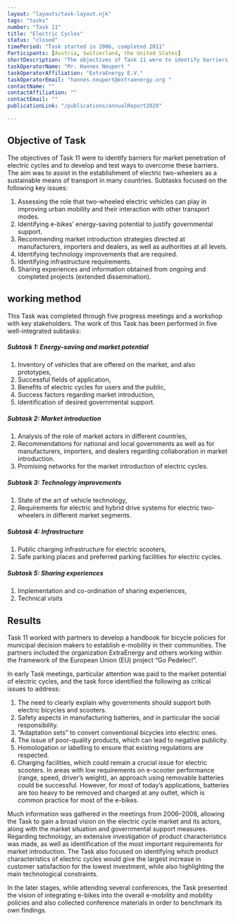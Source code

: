 ```yaml
---
layout: "layouts/task-layout.njk"
tags: "tasks"
number: "Task 11"
title: "Electric Cycles"
status: "closed"
timePeriod: "Task started in 2006, completed 2011"
Participants: [Austria, Switzerland, the United States]
shortDescription: "The objectives of Task 11 were to identify barriers for market penetration of electric cycles and to develop and test ways to overcome these barriers."
taskOperatorName: "Mr. Hannes Neupert "
taskOperatorAffiliation: "ExtraEnergy E.V."
taskOperatorEmail: "hannes.neupert@extraenergy.org "
contactName: ""
contactAffiliation: ""
contactEmail: ""
publicationLink: "/publications/annualReport2020"

---
```


## Objective of Task
The objectives of Task 11 were to identify barriers for market penetration of electric cycles and to develop and test ways to overcome these barriers. The aim was to assist in the establishment of electric two-wheelers as a sustainable means of transport in many countries. Subtasks focused on the following key issues: 

1. Assessing the role that two-wheeled electric vehicles can play in improving urban mobility and their interaction with other transport modes. 
2. Identifying e-bikes’ energy-saving potential to justify governmental support. 
3. Recommending market introduction strategies directed at manufacturers, importers and dealers, as well as authorities at all levels. 
4. Identifying technology improvements that are required. 
5. Identifying infrastructure requirements. 
6. Sharing experiences and information obtained from ongoing and completed projects (extended dissemination). 

## working method
This Task was completed through five progress meetings and a workshop with key stakeholders. The work of this Task has been performed in five well-integrated subtasks: 

##### Subtask 1: Energy-saving and market potential 

1. Inventory of vehicles that are offered on the market, and also prototypes, 
2. Successful fields of application, 
3. Benefits of electric cycles for users and the public, 
4. Success factors regarding market introduction, 
5. Identification of desired governmental support. 

##### Subtask 2: Market introduction 

1. Analysis of the role of market actors in different countries, 
2. Recommendations for national and local governments as well as for manufacturers, importers, and dealers regarding collaboration in market introduction. 
3. Promising networks for the market introduction of electric cycles. 

##### Subtask 3: Technology improvements 

1. State of the art of vehicle technology, 
2. Requirements for electric and hybrid drive systems for electric two-wheelers in different market segments. 

##### Subtask 4: Infrastructure 

1. Public charging infrastructure for electric scooters, 
2. Safe parking places and preferred parking facilities for electric cycles. 

##### Subtask 5: Sharing experiences 

1. Implementation and co-ordination of sharing experiences, 
2. Technical visits  

## Results
Task 11 worked with partners to develop a handbook for bicycle policies for municipal decision makers to establish e-mobility in their communities. The partners included the organization ExtraEnergy and others working within the framework of the European Union (EU) project “Go Pedelec!”. 

In early Task meetings, particular attention was paid to the market potential of electric cycles, and the task force identified the following as critical issues to address: 

1. The need to clearly explain why governments should support both electric bicycles and scooters. 
2. Safety aspects in manufacturing batteries, and in particular the social responsibility. 
3. “Adaptation sets” to convert conventional bicycles into electric ones. 
4. The issue of poor-quality products, which can lead to negative publicity. 
5. Homologation or labelling to ensure that existing regulations are respected. 
6. Charging facilities, which could remain a crucial issue for electric scooters. In areas with low requirements on e-scooter performance (range, speed, driver’s weight), an approach using removable batteries could be successful. However, for most of today’s applications, batteries are too heavy to be removed and charged at any outlet, which is common practice for most of the e-bikes. 

Much information was gathered in the meetings from 2006–2008, allowing the Task to gain a broad vision on the electric cycle market and its actors, along with the market situation and governmental support measures. Regarding technology, an extensive investigation of product characteristics was made, as well as identification of the most important requirements for market introduction. The Task also focused on identifying which product characteristics of electric cycles would give the largest increase in customer satisfaction for the lowest investment, while also highlighting the main technological constraints.  

In the later stages, while attending several conferences, the Task presented the vision of integrating e-bikes into the overall e-mobility and mobility policies and also collected conference materials in order to benchmark its own findings. 
